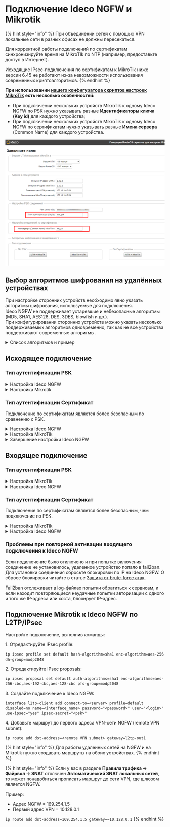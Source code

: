 # Подключение Ideco NGFW и Mikrotik

{% hint style="info" %}
При объединении сетей с помощью VPN локальные сети в разных офисах не должны пересекаться.

Для корректной работы подключений по сертификатам синхронизируйте время на MikroTIk по NTP (например, предоставьте доступ в Интернет).

Исходящие IPsec-подключения по сертификатам к MikroTik ниже версии 6.45 не работают из-за невозможности использования современных криптоалгоритмов.
{% endhint %}

**При использовании** [**нашего конфигуратора скриптов настроек MikroTik**](https://mikrotik.ideco.ru) **есть несколько особенностей:**

* При подключении нескольких устройств MikroTik к одному Ideco NGFW по PSK нужно указывать разные **Идентификаторы ключа (Key id)** для каждого устройства;
* При подключении нескольких устройств MikroTik к одному Ideco NGFW по сертификатам нужно указывать разные **Имена сервера** (Common Name) для каждого устройства.

![](../../../../.gitbook/assets/site-to-site-ideco-mikrotik.png)

## Выбор алгоритмов шифрования на удалённых устройствах

При настройке сторонних устройств необходимо явно указать алгоритмы шифрования, используемые для подключения.\
Ideco NGFW не поддерживает устаревшие и небезопасные алгоритмы (MD5, SHA1, AES128, DES, 3DES, blowfish и др.).\
При конфигурировании сторонних устройств можно указать несколько поддерживаемых алгоритмов одновременно, так как не все устройства поддерживают современные алгоритмы.

<details>

<summary>Список алгоритмов и пример</summary>

* **Phase 1 (IKE):**
  * encryption (шифрование):
    * **AES256-GCM**;
    * **AES256**.
  * integrity (hash, целостность):
    * для **AES256-GCM** - не требуется, поскольку проверка целостности встроена в AEAD-алгоритмы;
    * для **AES256**, по приоритету: **SHA512, SHA256**.
  * prf (функция генерации случайных значений):
    * как правило, настраивается автоматически, в зависимости от выбора алгоритмов integrity (поэтому в примере [ниже](connecting-devices.md#primer-nastroiki-podklyucheniya-pfsense-k-ideco-utm-po-ipsec-predstavlen-na-skrinshotakh-nizhe) значение prf: PRF-HMAC-SHA512);
    * для AES-GCM может потребоваться указать явно. В этом случае по приоритету: **AESXCBC, SHA512, SHA384, SHA256**.
  * DH (Группа Diffie-Hellman):
    * **Curve25519 (group 31)**;
    * **ECP256 (group 19)**;
    * **modp4096 (group 16)**;
    * **modp2048 (group 14)**;
    * **modp1024 (group 2)**.
  * Таймауты:
    * **Lifetime**: 14400 сек;
    * **DPD Timeout** (для L2TP/IPsec): 40 сек;
    * **DPD Delay**: 30 сек.
* **Phase 2 (ESP):**
  * encryption (шифрование):
    * **AES256-GCM**;
    * **AES256**.
  * integrity (целостность):
    * для **AES256-GCM** - не требуется, поскольку проверка целостности встроена в AEAD-алгоритмы;
    * для **AES-256**, по приоритету: **SHA512, SHA384, SHA256**.
  * DH (Группа Diffie-Hellman, PFS). **ВНИМАНИЕ! если не указать, подключаться будет, но не сработает rekey через некоторое время**:
    * **Curve25519 (group 31)**;
    * **ECP256 (group 19)**;
    * **modp4096 (group 16)**;
    * **modp2048 (group 14)**;
    * **modp1024 (group 2)**.
  * Таймаут:
    * **Lifetime**: 3600 сек.

**Пример:**

* **Phase 1 (IKE)** (нужна одна из строк)**:**
  * AES256-GCM\PRF-HMAC-SHA512\Curve25519;
  * AES256\SHA512\PRF-HMAC-SHA512\ECP384;
  * AES256\SHA256\PRF-HMAC-SHA256\MODP2048.
* **Phase 2 (ESP)** (нужна одна из строк)**:**
  * AES256-GCM\ECP384;
  * AES256\SHA256\MODP2048.

Пример настройки подключения pfSense к Ideco NGFW по IPsec:

<img src="../../../../.gitbook/assets/site-to-site-ideco-mikrotik1.png" alt="" data-size="original">

<img src="../../../../.gitbook/assets/site-to-site-ideco-mikrotik2.png" alt="" data-size="original">

</details>

## Исходящее подключение

### Тип аутентификации PSK

<details>

<summary>Настройка Ideco NGFW</summary>

1\. Откройте вкладку **Сервисы -> IPsec -> Устройства (исходящие подключения)**, нажмите на **Добавить** ![ok\_with\_icon.png](../../../../.gitbook/assets/ok-with-icon.png) и заполните поля:

* **Название подключения** - укажите произвольное имя для подключения. Значение не должно быть длиннее 42 символов;
* **Зона** - укажите зону для добавления IPSec подключения;
* **Адрес удаленного устройства** - укажите внешний IP-адрес устройства MikroTik;
* **PSK** - будет сгенерирован случайный PSK-ключ. Он потребуется для настройки подключения в MikroTik;
* **Идентификатор UTM** - введенный ключ будет использоваться для идентификации исходящего подключения;
* **Домашние локальные сети** - перечислите все **локальные сети NGFW**, которые будут видны противоположной стороне;
* **Удаленные локальные сети** - перечислите все **локальные сети MikroTik**, которые будут видны противоположной стороне;
* **IP-адрес интерфейса туннеля** - укажите IP-адрес интерфейса туннеля при динамической маршрутизации BGP.

<img src="../../../../.gitbook/assets/site-to-site-ideco-mikrotik3.png" alt="" data-size="original">

2\. После заполнения всех полей нажмите **Добавить подключение**. В списке подключений появится созданное подключение:

<img src="../../../../.gitbook/assets/site-to-site-ideco-mikrotik4.png" alt="" data-size="original">

</details>

<details>

<summary>Настройка Mikrotik</summary>

Настройку устройства MikroTik можно осуществить несколькими способами:

* GUI;
* Консоль устройства;
* Конфигурационными скриптами ([https://mikrotik.ideco.ru/](https://mikrotik.ideco.ru)).

После генерации скрипта необходимо открыть раздел **System -> Scripts**, создать скрипт, вставить в него код, сгенерированный конфигуратором, и запустить.

</details>

### Тип аутентификации Сертификат

Подключение по сертификатам является более безопасным по сравнению с PSK.

<details>

<summary>Настройка Ideco NGFW</summary>

Сгенерируйте запрос на подпись сертификата:

1\. В Ideco NGFW откройте вкладку **Сервисы -> IPsec -> Устройства (исходящие подключения)**, нажмите на **Добавить** ![ok\_with\_icon.png](../../../../.gitbook/assets/ok-with-icon.png) и заполните поля:

* **Название подключения** - укажите произвольное имя для подключения. Значение не должно быть длиннее 42 символов;
* **Зона** - укажите зону для добавления IPSec подключения;
* **Адрес удаленного устройства** - укажите внешний IP-адрес MikroTik;
* **Запрос на подпись сертификата** - будет сгенерирован **запрос, который необходимо выслать для подписи на MikroTik**.

<img src="../../../../.gitbook/assets/site-to-site-ideco-mikrotik5.png" alt="" data-size="original">

2\. После подписания запроса необходимо продолжить настройку подключения в Ideco NGFW.

**Не закрывайте вкладку с настройками!** При закрытии вкладки с настройками _Запрос на подпись сертификата_ изменит значение и процесс подписания файла NGFW.csr потребуется повторить.

</details>

<details>

<summary>Настройка MikroTik</summary>

На данном этапе следует настроить MikroTik, чтобы продолжить настройку NGFW.

Файл **UTM.csr**, полученный из Ideco NGFW, необходимо загрузить в файловое хранилище MikroTik:

1. Откройте раздел **File**.
2. Нажмите кнопку **Browse**.
3. Выберите файл и загрузите его.

Настройку MikroTik можно осуществить:

* Через GUI;
* Через консоль устройства;
* Через конфигурационные скрипты, сгенерированные по адресу [https://mikrotik.ideco.ru/](https://mikrotik.ideco.ru).

После генерации скрипта откройте раздел **System -> Scripts**, создайте скрипт и вставьте в него код, сгенерированный конфигуратором, затем запустите.

В файловой системе MikroTik появятся два файла, которые необходимо скачать, чтобы впоследствии загрузить на NGFW.

<img src="../../../../.gitbook/assets/site-to-site-ideco-mikrotik6 (1).png" alt="" data-size="original">

Файл вида `cert_export_device_<случайный набор символов>.ipsec.crt` - **это подписанный сертификат NGFW**.\
Файл вида `cert_export_mk_ca.crt` - **это корневой сертификат MikroTik.**

</details>

<details>

<summary>Завершение настройки Ideco NGFW</summary>

Перейдите обратно на Ideco NGFW во вкладку с настройками подключения устройства и продолжите заполнять поля:

* **Подписанный сертификат NGFW** - загрузите подписанный в MikroTik сертификат NGFW;
* **Корневой сертификат удаленного устройства** - загрузите корневой сертификат MikroTik;
* **Домашние локальные сети** - перечислите все **локальные сети NGFW**, которые будут видны противоположной стороне;
* **Удаленные локальные сети** - перечислите все **локальные сети MikroTik**, которые будут видны противоположной стороне.
* **IP-адрес интерфейса туннеля** - укажите IP-адрес интерфейса туннеля при использовании динамической маршрутизации BGP.

<img src="../../../../.gitbook/assets/site-to-site-ideco-mikrotik7.png" alt="" data-size="original">

Нажмите кнопку **Добавить подключение**.

</details>

## Входящее подключение

### Тип аутентификации PSK

<details>

<summary>Настройка MikroTik</summary>

Настройку устройства MikroTik можно осуществить:

* Через GUI
* Через консоль устройства
* Через конфигурационные скрипты, сгенерированные по адресу [https://mikrotik.ideco.ru/](https://mikrotik.ideco.ru).

После генерации скрипта необходимо открыть раздел **System -> Scripts**, создать скрипт, вставить в него код, сгенерированный конфигуратором и запустить.

</details>

<details>

<summary>Настройка Ideco NGFW</summary>

1\. В Ideco NGFW откройте вкладку **Сервисы -> IPsec -> Устройства (входящие подключения)**, нажмите на **Добавить** ![ok\_with\_icon.png](../../../../.gitbook/assets/ok-with-icon.png) и заполните поля:

* **Название подключения** - укажите произвольное имя для подключения. Значение не должно быть длиннее 42 символов;
* **Зона** - укажите зону для добавления IPSec подключения;
* **PSK** - вставьте PSK-ключ, полученный от MikroTik;
* **Идентификатор удаленной стороны** - вставьте идентификатор MikroTik (параметр Key ID в `/ip ipsec peers`);
* **Домашние локальные сети** - перечислите все **локальные сети NGFW**, которые будут видны противоположной стороне;
* **Удаленные локальные сети** - перечислите все локальные сети MikroTik, которые будут видны противоположной стороне;
* **IP-адрес интерфейса туннеля** - укажите IP-адрес интерфейса туннеля при динамической маршрутизации BGP.

<img src="../../../../.gitbook/assets/site-to-site-ideco-mikrotik8.png" alt="" data-size="original">

2\. Нажмите кнопку **Добавить подключение**.

<img src="../../../../.gitbook/assets/site-to-site-ideco-mikrotik9.png" alt="" data-size="original">

</details>

### Тип аутентификации Сертификат

Подключение по сертификатам является более безопасным, чем подключение по PSK.

<details>

<summary>Настройка MikroTik</summary>

Настройку MikroTik можно осуществить:

* Через GUI;
* Через консоль устройства
* Через конфигурационные скрипты, сгенерированные по адресу [https://mikrotik.ideco.ru/](https://mikrotik.ideco.ru) .

После генерации скрипта необходимо открыть раздел **System -> Scripts**, создать скрипт, вставить в него код, сгенерированный конфигуратором, и запустить его.

Конфигуратором генерируется два скрипта, потому в MikroTik также нужно создать два скрипта.

Перед настройкой необходимо запустить первый скрипт. В файловом хранилище MikroTik появятся два файла, которые необходимо скачать, они требуются для дальнейшей настройки:

<img src="../../../../.gitbook/assets/site-to-site-ideco-mikrotik10 (1).png" alt="" data-size="original">

* Файл `certificate-request.pem` - **запрос на подпись сертификата**;
* Файл `certificate-request_key.pem` - **приватный ключ**.

Далее переходим к настройке Ideco NGFW.

</details>

<details>

<summary>Настройка Ideco NGFW</summary>

1\. В Ideco NGFW откройте вкладку **Сервисы -> IPsec -> Устройства (входящие подключения)**, нажмите на **Добавить** ![ok\_with\_icon.png](../../../../.gitbook/assets/ok-with-icon.png) и заполните поля:

* **Название подключения** - укажите произвольное имя для подключения. Значение не должно быть длиннее 42 символов;
* **Зона** - укажите зону, в которую требуется добавить IPSec подключение;
* **Запрос на подпись сертификата** - загрузите запрос на подпись, **полученный от MikroTik**;
* **Домашние локальные сети** необходимо перечислить все локальные сети NGFW, которые будут доступны в IPsec-подключении, т.е. будут видны противоположной стороне.
* **IP-адрес интерфейса туннеля** - укажите IP-адрес интерфейса туннеля при динамической маршрутизации BGP.

<img src="../../../../.gitbook/assets/site-to-site-ideco-mikrotik11.png" alt="" data-size="original">

2\. Нажмите кнопку **Добавить подключение**. Нажмите на кнопку редактирования соединения, чтобы продолжить настройку.

<img src="../../../../.gitbook/assets/site-to-site-ideco-mikrotik12.png" alt="" data-size="original">

3\. Скачайте файлы, которые находятся в полях **Корневой сертификат NGFW** и **Подписанный сертификат устройства**, для их последующего использования в MikroTik.

<img src="../../../../.gitbook/assets/site-to-site-ideco-mikrotik13.png" alt="" data-size="original">

</details>

### Проблемы при повторной активации входящего подключения к Ideco NGFW

Если подключение было отключено и при попытке включения соединение не установилось, удаленное устройство попало в fail2ban. Для установки соединения сбросьте блокировки по IP на Ideco NGFW. О сбросе блокировки читайте в статье [Защита от brute-force атак](../../../reports/logs.md#защита-от-brute-force-атак).

Fail2ban отслеживает в log-файлах попытки обратиться к сервисам, и если находит повторяющиеся неудачные попытки авторизации с одного и того же IP-адреса или хоста, блокирует IP-адрес.

## Подключение Mikrotik к Ideco NGFW по L2TP/IPsec

Настройте подключение, выполнив команды:

1\. Отредактируйте IPsec profile:

```
ip ipsec profile set default hash-algorithm=sha1 enc-algorithm=aes-256 dh-group=modp2048
```

2\. Отредактируйте IPsec proposals:

```
ip ipsec proposal set default auth-algorithms=sha1 enc-algorithms=aes-256-cbc,aes-192-cbc,aes-128-cbc pfs-group=modp2048
```

3\. Создайте подключение к Ideco NGFW:

```
interface l2tp-client add connect-to=<server> profile=default disabled=no name=<interface_name> password="<password>" user="<login>" use-ipsec="yes" ipsec-secret="<psk>"
```

4\. Добавьте маршрут до первого адреса VPN-cети NGFW (remote VPN subnet):

```
ip route add dst-address=<remote VPN subnet> gateway=l2tp-out1
```

{% hint style="info" %}
Для работы удаленных сетей на NGFW и на Mikrotik нужно создавать маршруты на обоих устройствах.
{% endhint %}

{% hint style="info" %}
Если у вас в разделе **Правила трафика -> Файрвол -> SNAT** отключен **Автоматический SNAT локальных сетей**, то может понадобиться прописать маршрут до сети VPN, где шлюзом является NGFW.

Пример:

* Aдрес NGFW = 169.254.1.5
* Первый адрес VPN = 10.128.0.1

`ip route add dst-address=169.254.1.5 gateway==10.128.0.1`
{% endhint %}
